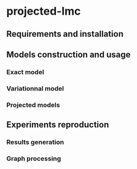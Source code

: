 # projected-lmc

## Requirements and installation

## Models construction and usage

### Exact model

### Variationnal model

### Projected models

## Experiments reproduction

### Results generation

### Graph processing
